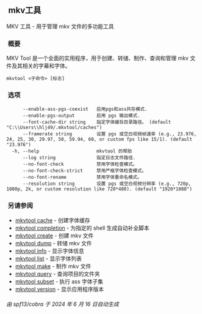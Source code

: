  mkv工具
------

MKV 工具 - 用于管理 mkv 文件的多功能工具

###  概要

MKV Tool 是一个全面的实用程序，用于创建、转储、制作、查询和管理 mkv 文件及其相关的字幕和字体。

`mkvtool <子命令> [标志]`

###  选项

          --enable-ass-pgs-coexist   启用pgs和ass共存模式.
          --enable-pgs-output        启用 pgs 输出模式.
          --font-cache-dir string    指定字体缓存目录路径。 (default "C:\\Users\\hlj49/.mkvtool/caches")
          --framerate string         设置 pgs 或空白视频帧速率 (e.g., 23.976, 24, 25, 30, 29.97, 50, 59.94, 60, or custom fps like 15/1). (default "23.976")
      -h, --help                     mkvtool 的帮助
          --log string               指定日志文件路径.
          --no-font-check            禁用字体检查模式。
          --no-font-check-strict     禁用严格字体检查模式。
          --no-font-rename           禁用字体重命名模式。
          --resolution string        设置 pgs 或空白视频分辨率 (e.g., 720p, 1080p, 2k, or custom resolution like 720*480). (default "1920*1080")


###  另请参阅

*   [mkvtool cache](mkvtool_cache.md) - 创建字体缓存
*   [mkvtool completion](mkvtool_completion.md) - 为指定的 shell 生成自动补全脚本
*   [mkvtool create](mkvtool_create.md) - 创建 mkv 文件
*   [mkvtool dump](mkvtool_dump.md) - 转储 mkv 文件
*   [mkvtool info](mkvtool_info.md) - 显示字体信息
*   [mkvtool list](mkvtool_list.md) - 显示字体列表
*   [mkvtool make](mkvtool_make.md) - 制作 mkv 文件
*   [mkvtool query](mkvtool_query.md) - 查询项目的文件夹
*   [mkvtool subset](mkvtool_subset.md) - 执行 ass 字体子集
*   [mkvtool version](mkvtool_version.md) - 显示应用程序版本

###### 由 spf13/cobra 于 2024 年 6 月 16 日自动生成

